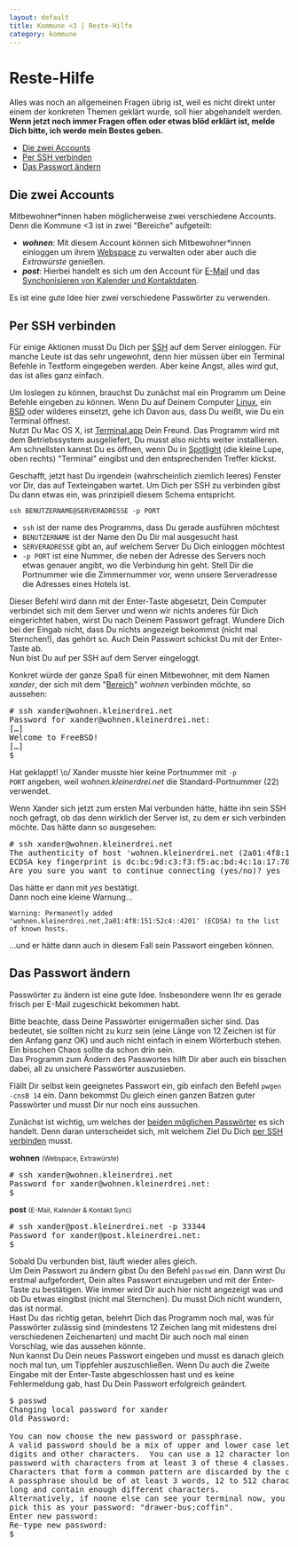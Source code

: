 ```yaml
---
layout: default
title: Kommune <3 | Reste-Hilfe
category: kommune
---
```

# Reste-Hilfe
Alles was noch an allgemeinen Fragen übrig ist, weil es nicht direkt unter einem der konkreten Themen geklärt wurde, soll hier abgehandelt werden.  
**Wenn jetzt noch immer Fragen offen oder etwas blöd erklärt ist, melde Dich bitte, ich werde mein Bestes geben.**

* [Die zwei Accounts](#zwei-accounts)
* [Per SSH verbinden](#ssh)
* [Das Passwort ändern](#passwort-aendern)

## <a name="zwei-accounts">Die zwei Accounts</a>
Mitbewohner\*innen haben möglicherweise zwei verschiedene Accounts. Denn die Kommune <span class="red-ish">&lt;3</span> ist in zwei "Bereiche" aufgeteilt:

* ***wohnen***: Mit diesem Account können sich Mitbewohner\*innen einloggen um ihrem [Webspace](/kommune/web) zu verwalten oder aber auch die *Extrawürste* genießen.
* ***post***: Hierbei handelt es sich um den Account für [E-Mail](kommune/email) und das [Synchonisieren von Kalender und Kontaktdaten](kommune/kontakt-kalender-sync).

Es ist eine gute Idee hier zwei verschiedene Passwörter zu verwenden.


## <a name="ssh">Per SSH verbinden</a>
Für einige Aktionen musst Du Dich per [SSH](https://de.wikipedia.org/wiki/Secure_Shell) auf dem Server einloggen. Für manche Leute ist das sehr ungewohnt, denn hier müssen über ein Terminal Befehle in Textform eingegeben werden. Aber keine Angst, alles wird gut, das ist alles ganz einfach.

Um loslegen zu können, brauchst Du zunächst mal ein Programm um Deine Befehle eingeben zu können. Wenn Du auf Deinem Computer [Linux](https://de.wikipedia.org/wiki/Linux), ein [BSD](https://de.wikipedia.org/wiki/Berkeley_Software_Distribution) oder wilderes einsetzt, gehe ich Davon aus, dass Du weißt, wie Du ein Terminal öffnest.  
Nutzt Du Mac OS X, ist [Terminal.app](https://de.wikipedia.org/wiki/Terminal_%28Mac_OS_X%29) Dein Freund. Das Programm wird mit dem Betriebssystem ausgeliefert, Du musst also nichts weiter installieren. Am schnellsten kannst Du es öffnen, wenn Du in [Spotlight](https://de.wikipedia.org/wiki/Spotlight_%28Software%29) (die kleine Lupe, oben rechts) "Terminal" eingibst und den entsprechenden Treffer klickst.

Geschafft, jetzt hast Du irgendein (wahrscheinlich ziemlich leeres) Fenster vor Dir, das auf Texteingaben wartet. Um Dich per SSH zu verbinden gibst Du dann etwas ein, was prinzipiell diesem Schema entspricht.

    ssh BENUTZERNAME@SERVERADRESSE -p PORT

* <code>ssh</code> ist der name des Programms, dass Du gerade ausführen möchtest
* <code>BENUTZERNAME</code> ist der Name den Du Dir mal ausgesucht hast
* <code>SERVERADRESSE</code> gibt an, auf welchem Server Du Dich einloggen möchtest
* <code>-p PORT</code> ist eine Nummer, die neben der Adresse des Servers noch etwas genauer angibt, wo die Verbindung hin geht. Stell Dir die Portnummer wie die Zimmernummer vor, wenn unsere Serveradresse die Adresses eines Hotels ist.

Dieser Befehl wird dann mit der Enter-Taste abgesetzt, Dein Computer verbindet sich mit dem Server und wenn wir nichts anderes für Dich eingerichtet haben, wirst Du nach Deinem Passwort gefragt. Wundere Dich bei der Eingab nicht, dass Du nichts angezeigt bekommst (nicht mal Sternchen!), das gehört so. Auch Dein Passwort schickst Du mit der Enter-Taste ab.  
Nun bist Du auf per SSH auf dem Server eingeloggt.

Konkret würde der ganze Spaß für einen Mitbewohner, mit dem Namen *xander*, der sich mit dem "[Bereich](#zwei-accounts)" *wohnen* verbinden möchte, so aussehen:

<pre>
# <span class="red-ish">ssh xander@wohnen.kleinerdrei.net</span>
Password for xander@wohnen.kleinerdrei.net:
[…]
Welcome to FreeBSD!
[…]
$ 
</pre>

Hat geklappt! \o/
Xander musste hier keine Portnummer mit <code>-p PORT</code> angeben, weil *wohnen.kleinerdrei.net* die Standard-Portnummer (22) verwendet.

Wenn Xander sich jetzt zum ersten Mal verbunden hätte, hätte ihn sein SSH noch gefragt, ob das denn wirklich der Server ist, zu dem er sich verbinden möchte. Das hätte dann so ausgesehen:

<pre>
# <span class="red-ish">ssh xander@wohnen.kleinerdrei.net</span>
The authenticity of host 'wohnen.kleinerdrei.net (2a01:4f8:151:52c4::4201)' can't be established.
ECDSA key fingerprint is dc:bc:9d:c3:f3:f5:ac:bd:4c:1a:17:70:ba:46:72:da.
Are you sure you want to continue connecting (yes/no)? <span class="red-ish">yes</span>
</pre>

Das hätte er dann mit *yes* bestätigt.  
Dann noch eine kleine Warnung…

    Warning: Permanently added 'wohnen.kleinerdrei.net,2a01:4f8:151:52c4::4201' (ECDSA) to the list of known hosts.

…und er hätte dann auch in diesem Fall sein Passwort eingeben können.

## <a name="passwort-aendern">Das Passwort ändern</a>
Passwörter zu ändern ist eine gute Idee. Insbesondere wenn Ihr es gerade frisch per E-Mail zugeschickt bekommen habt.

Bitte beachte, dass Deine Passwörter einigermaßen sicher sind. Das bedeutet, sie sollten nicht zu kurz sein (eine Länge von 12 Zeichen ist für den Anfang ganz OK) und auch nicht einfach in einem Wörterbuch stehen. Ein bisschen Chaos sollte da schon drin sein.  
Das Programm zum Ändern des Passwortes hilft Dir aber auch ein bisschen dabei, all zu unsichere Passwörter auszusieben.

Flällt Dir selbst kein geeignetes Passwort ein, gib einfach den Befehl <code>pwgen -cnsB 14</code> ein. Dann bekommst Du gleich einen ganzen Batzen guter Passwörter und musst Dir nur noch eins aussuchen.

Zunächst ist wichtig, um welches der [beiden möglichen Passwörter](#zwei-accounts) es sich handelt. Denn daran unterscheidet sich, mit welchem Ziel Du Dich [per SSH verbinden](#ssh) musst.

**wohnen** <small>(Webspace, Extrawürste)</small>

<pre>
# <span class="red-ish">ssh xander@wohnen.kleinerdrei.net</span>
Password for xander@wohnen.kleinerdrei.net:
$ 
</pre>

**post** <small>(E-Mail, Kalender &amp; Kontakt Sync)</small>

<pre>
# <span class="red-ish">ssh xander@post.kleinerdrei.net -p 33344</span>
Password for xander@post.kleinerdrei.net:
$ 
</pre>

Sobald Du verbunden bist, läuft wieder alles gleich.  
Um Dein Passwort zu ändern gibst Du den Befehl <code>passwd</code> ein. Dann wirst Du erstmal aufgefordert, Dein altes Passwort einzugeben und mit der Enter-Taste zu bestätigen. Wie immer wird Dir auch hier nicht angezeigt was und ob Du etwas eingibst (nicht mal Sternchen). Du musst Dich nicht wundern, das ist normal.  
Hast Du das richtig getan, belehrt Dich das Programm noch mal, was für Passwörter zulässig sind (mindestens 12 Zeichen lang mit midestens drei verschiedenen Zeichenarten) und macht Dir auch noch mal einen Vorschlag, wie das aussehen könnte.  
Nun kannst Du Dein neues Passwort eingeben und musst es danach gleich noch mal tun, um Tippfehler auszuschließen. Wenn Du auch die Zweite Eingabe mit der Enter-Taste abgeschlossen hast und es keine Fehlermeldung gab, hast Du Dein Passwort erfolgreich geändert.

<pre>
$ <span class="red-ish">passwd</span>
Changing local password for xander
Old Password: 

You can now choose the new password or passphrase.
A valid password should be a mix of upper and lower case letters,
digits and other characters.  You can use a 12 character long
password with characters from at least 3 of these 4 classes.
Characters that form a common pattern are discarded by the check.
A passphrase should be of at least 3 words, 12 to 512 characters
long and contain enough different characters.
Alternatively, if noone else can see your terminal now, you can
pick this as your password: "drawer-bus;coffin".
Enter new password: 
Re-type new password: 
$ 
</pre>
